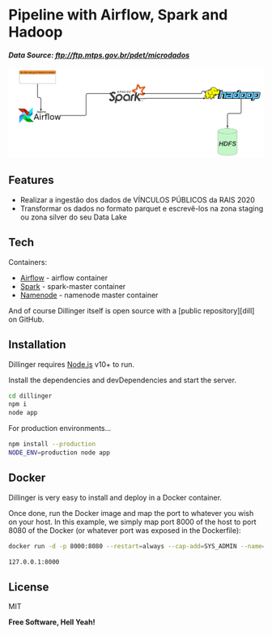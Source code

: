 # Pipeline with Airflow, Spark and Hadoop
####  _Data Source: ftp://ftp.mtps.gov.br/pdet/microdados_

[![Build Status](https://raw.githubusercontent.com/elnataoliveira/airflow_spark_hdfs/main/static/img/_Fluxograma.svg)](https://raw.githubusercontent.com/elnataoliveira/airflow_spark_hdfs/main/static/img/_Fluxograma.svg)

## Features

- Realizar a ingestão dos dados de VÍNCULOS PÚBLICOS da RAIS 2020
- Transformar os dados no formato parquet e escrevê-los na zona staging ou zona silver do seu Data Lake

## Tech

Containers:

- [Airflow](http://150.136.179.71:8282) - airflow container
- [Spark](http://150.136.179.71:7077) - spark-master container
- [Namenode](http://150.136.179.71:9870) - namenode master container

And of course Dillinger itself is open source with a [public repository][dill]
 on GitHub.

## Installation

Dillinger requires [Node.js](https://nodejs.org/) v10+ to run.

Install the dependencies and devDependencies and start the server.

```sh
cd dillinger
npm i
node app
```

For production environments...

```sh
npm install --production
NODE_ENV=production node app
```

## Docker

Dillinger is very easy to install and deploy in a Docker container.

Once done, run the Docker image and map the port to whatever you wish on
your host. In this example, we simply map port 8000 of the host to
port 8080 of the Docker (or whatever port was exposed in the Dockerfile):

```sh
docker run -d -p 8000:8080 --restart=always --cap-add=SYS_ADMIN --name=dillinger <youruser>/dillinger:${package.json.version}
```

```sh
127.0.0.1:8000
```

## License

MIT

**Free Software, Hell Yeah!**
